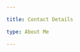 ```yaml
---

title: Contact Details

type: About Me

---
```


<a href="https://github.com/pesvut"> <span><i class="fa fa-github"></i></span> </a>

<a href="https://www.facebook.com/nicky.pochinkov"> <span><i class="fa fa-facebook fa-stack-1x"></i></span> </a>

<a href="https://www.linkedin.com/in/nicky-pochinkov/"> <span><i class="fa fa-linkedin fa-stack-1x"></i></span> </a>

<a href="mailto:work@nicky.pro"> <span><i class="fa fa-envelope fa-stack-1x"></i></span> </a>